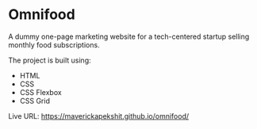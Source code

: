 # Omnifood

A dummy one-page marketing website for a tech-centered startup selling monthly food subscriptions.

The project is built using:

- HTML
- CSS
- CSS Flexbox
- CSS Grid

Live URL: https://maverickapekshit.github.io/omnifood/
